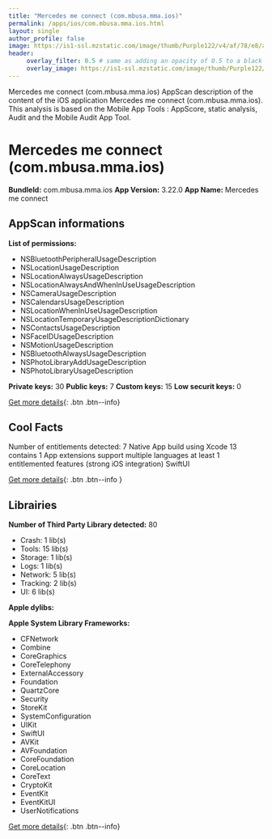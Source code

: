 ```yaml
---
title: "Mercedes me connect (com.mbusa.mma.ios)"
permalink: /apps/ios/com.mbusa.mma.ios.html
layout: single
author_profile: false
image: https://is1-ssl.mzstatic.com/image/thumb/Purple122/v4/af/78/e8/af78e8aa-8fa0-2e7e-2e8a-7c0fa3a8df04/MyStarAppIcon-1x_U007emarketing-0-7-0-sRGB-85-220.png/512x512bb.jpg
header: 
     overlay_filter: 0.5 # same as adding an opacity of 0.5 to a black background
     overlay_image: https://is1-ssl.mzstatic.com/image/thumb/Purple122/v4/af/78/e8/af78e8aa-8fa0-2e7e-2e8a-7c0fa3a8df04/MyStarAppIcon-1x_U007emarketing-0-7-0-sRGB-85-220.png/512x512bb.jpg
---
```

Mercedes me connect (com.mbusa.mma.ios) AppScan description of the content of the iOS application Mercedes me connect (com.mbusa.mma.ios). This analysis is based on the Mobile App Tools : AppScore, static analysis, Audit and the Mobile Audit App Tool.

# Mercedes me connect (com.mbusa.mma.ios)

**BundleId:** com.mbusa.mma.ios
**App Version:** 3.22.0
**App Name:** Mercedes me connect


## AppScan informations 

**List of permissions:** 
- NSBluetoothPeripheralUsageDescription
- NSLocationUsageDescription
- NSLocationAlwaysUsageDescription
- NSLocationAlwaysAndWhenInUseUsageDescription
- NSCameraUsageDescription
- NSCalendarsUsageDescription
- NSLocationWhenInUseUsageDescription
- NSLocationTemporaryUsageDescriptionDictionary
- NSContactsUsageDescription
- NSFaceIDUsageDescription
- NSMotionUsageDescription
- NSBluetoothAlwaysUsageDescription
- NSPhotoLibraryAddUsageDescription
- NSPhotoLibraryUsageDescription
  
  
**Private keys:** 30
**Public keys:** 7
**Custom keys:** 15
**Low securit keys:** 0
  
[Get more details](/pricing.html){: .btn .btn--info}

## Cool Facts

Number of entitlements detected: 7
Native App
build using Xcode 13
contains 1 App extensions
support multiple languages
at least 1 entitlemented features (strong iOS integration)
SwiftUI
  
[Get more details](/pricing.html){: .btn .btn--info }

## Librairies 
**Number of Third Party Library detected:** 80
- Crash: 1 lib(s)
- Tools: 15 lib(s)
- Storage: 1 lib(s)
- Logs: 1 lib(s)
- Network: 5 lib(s)
- Tracking: 2 lib(s)
- UI: 6 lib(s)


**Apple dylibs:**


**Apple System Library Frameworks:**
- CFNetwork
- Combine
- CoreGraphics
- CoreTelephony
- ExternalAccessory
- Foundation
- QuartzCore
- Security
- StoreKit
- SystemConfiguration
- UIKit
- SwiftUI
- AVKit
- AVFoundation
- CoreFoundation
- CoreLocation
- CoreText
- CryptoKit
- EventKit
- EventKitUI
- UserNotifications


  
[Get more details](/pricing.html){: .btn .btn--info}

